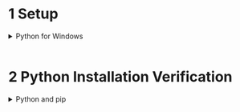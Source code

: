 # 1 Setup

<details>

  <summary> 
  Python for Windows
  </summary>


![image](https://github.com/user-attachments/assets/c25e4f63-1e66-42de-8749-1b800c3d6d3d)

![2025-01-20 03_07_43-Python 3 13 1 (64-bit) Setup](https://github.com/user-attachments/assets/604be899-802b-4ac2-83e6-044c0f415c2a)

  <details>

  <summary> 
  <!DOCTYPE html>
  <html>
  <body>
  
  <h1><a href="https://docs.python.org/3.13/tutorial/index.html">Online Tutorial!</a></h1>
  
  </body>
  </html>

  </summary>

  ![image](https://github.com/user-attachments/assets/54f21836-9e8c-44d5-acf0-a4d3d5801bf8)


  
</details>
<details>

  <summary> 

  <!DOCTYPE html>
  <html>
  <body>
  
  <h1><a href="https://docs.python.org/3.13/index.html"> Documentation!</a></h1>
  
  </body>
  </html>

  
  </summary>

  ![image](https://github.com/user-attachments/assets/9c91f388-d1fe-4d3d-a520-83a30fbd74d0)

</details>

<br>
<br>
</details>

<br>


# 2 Python Installation Verification 

<details>

  <summary> 
  Python and pip
  </summary>

 
<details>

  <summary> 
  python --version
  </summary>

   ![image](https://github.com/user-attachments/assets/c3956807-e453-42da-b3e3-de9f805c4e72)

</details>

<br>


<details>

  <summary> 
  pip --version
  </summary>

  ![image](https://github.com/user-attachments/assets/a8c857ac-1e20-421d-8133-72574241f3ab)

</details>

<br>


</details>

<br>
